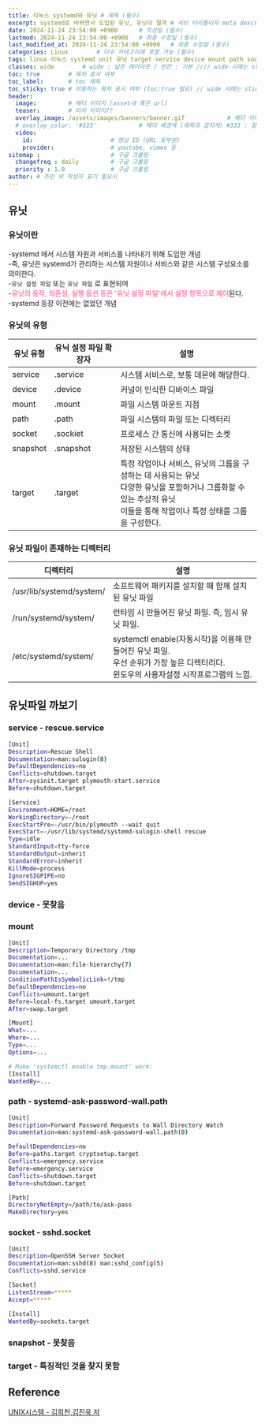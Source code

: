 ```yaml
---
title: 리눅스 systemd와 유닛 # 제목 (필수)
excerpt: systemd로 바뀌면서 도입된 유닛, 유닛이 뭘까 # 서브 타이틀이자 meta description (필수)
date: 2024-11-24 23:54:00 +0900      # 작성일 (필수)
lastmod: 2024-11-24 23:54:00 +0900   # 최종 수정일 (필수)
last_modified_at: 2024-11-24 23:54:00 +0900   # 최종 수정일 (필수)
categories: Linux        # 다수 카테고리에 포함 가능 (필수)
tags: linux 리눅스 systemd unit 유닛 target service device mount path socket snapshot                     # 태그 복수개 가능 (필수)
classes: wide        # wide : 넓은 레이아웃 / 빈칸 : 기본 //// wide 시에는 sticky toc 불가
toc: true        # 목차 표시 여부
toc_label:       # toc 제목
toc_sticky: true # 이동하는 목차 표시 여부 (toc:true 필요) // wide 시에는 sticky toc 불가
header: 
  image:         # 헤더 이미지 (asset내 혹은 url)
  teaser:        # 티저 이미지??
  overlay_image: /assets/images/banners/banner.gif            # 헤더 이미지 (제목과 겹치게)
  # overlay_color: '#333'            # 헤더 배경색 (제목과 겹치게) #333 : 짙은 회색 (필수)
  video:
    id:                      # 영상 ID (URL 뒷부분)
    provider:                # youtube, vimeo 등
sitemap :                    # 구글 크롤링
  changefreq : daily         # 구글 크롤링
  priority : 1.0             # 구글 크롤링
author: # 주인 외 작성자 표기 필요시
---
```

<!--postNo: 20241124_018-->

## 유닛  

### 유닛이란  

-systemd 에서 시스템 자원과 서비스를 나타내기 위해 도입한 개념  
-즉, 유닛은 systemd가 관리하는 시스템 자원이나 서비스와 같은 시스템 구성요소를 의미한다.  
-`유닛 설정 파일` 또는 `유닛 파일` 로 표현되며  
-<b><font color="FF82B2">유닛의 동작, 의존성, 실행 옵션 등은 '유닛 설정 파일'에서 설정 항목으로 제어</font></b>된다.  
-systemd 등장 이전에는 없었던 개념  

### 유닛의 유형  

|유닛 유형|유닉 설정 파일 확장자|설명|
|---|---|---|
|service|.service|시스템 서비스로, 보통 데몬에 해당한다.|
|device|.device|커널이 인식한 디바이스 파일|
|mount|.mount|파일 시스템 마운트 지점|
|path|.path|파일 시스템의 파일 또는 디렉터리|
|socket|.sockiet|프로세스 간 통신에 사용되는 소켓|
|snapshot|.snapshot|저장된 시스템의 상태|
|target|.target|특정 작업이나 서비스, 유닛의 그룹을 구성하는 데 사용되는 유닛<br>다양한 유닛을 포함하거나 그룹화할 수 있는 추상적 유닛<br>이들을 통해 작업이나 특정 상태를 그룹을 구성한다.|

### 유닛 파일이 존재하는 디렉터리  

|디렉터리|설명|
|---|---|
|/usr/lib/systemd/system/|소프트웨어 패키지를 설치할 때 함께 설치된 유닛 파일|
|/run/systemd/system/|런타임 시 만들어진 유닛 파일. 즉, 임시 유닛 파일.|
|/etc/systemd/system/|systemctl enable(자동시작)을 이용해 만들어진 유닛 파일.<br>우선 순위가 가장 높은 디렉터리다.<br>윈도우의 사용자설정 시작프로그램의 느낌.|



## 유닛파일 까보기  

### service - rescue.service  

```bash
[Unit]
Description=Rescue Shell
Documentation=man:sulogin(8)
DefaultDependencies=no
Conflicts=shutdown.target
After=sysinit.target plymouth-start.service
Before=shutdown.target

[Service]
Environment=HOME=/root
WorkingDirectory=-/root
ExecStartPre=-/usr/bin/plymouth --wait quit
ExecStart=-/usr/lib/systemd/systemd-sulogin-shell rescue
Type=idle
StandardInput=tty-force
StandardOutput=inherit
StandardError=inherit
KillMode=process
IgnoreSIGPIPE=no
SendSIGHUP=yes
```

### device - 못찾음  


### mount  

```bash
[Unit]
Description=Temporary Directory /tmp
Documentation=...
Documentation=man:file-hierarchy(7)
Documentation=...
ConditionPathIsSymbolicLink=!/tmp
DefaultDependencies=no
Conflicts=umount.target
Before=local-fs.target umount.target
After=swap.target

[Mount]
What=...
Where=...
Type=...
Options=...

# Make 'systemctl enable tmp.mount' work:
[Install]
WantedBy=...
```

### path - systemd-ask-password-wall.path   

```bash
[Unit]
Description=Forward Password Requests to Wall Directory Watch
Documentation=man:systemd-ask-password-wall.path(8)

DefaultDependencies=no
Before=paths.target cryptsetup.target
Conflicts=emergency.service
Before=emergency.service
Conflicts=shutdown.target
Before=shutdown.target

[Path]
DirectoryNotEmpty=/path/to/ask-pass
MakeDirectory=yes
```

### socket - sshd.socket  

```bash
[Unit]
Description=OpenSSH Server Socket
Documentation=man:sshd(8) man:sshd_config(5)
Conflicts=sshd.service

[Socket]
ListenStream=*****
Accept=*****

[Install]
WantedBy=sockets.target
```

### snapshot - 못찾음  


### target - 특징적인 것을 찾지 못함  


## Reference  

[UNIX시스템 - 김희천,김진욱 저 ](https://search.shopping.naver.com/book/catalog/41474371650)  